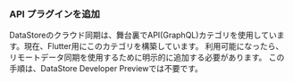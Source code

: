 ### API プラグインを追加

DataStoreのクラウド同期は、舞台裏でAPI(GraphQL)カテゴリを使用しています。現在、Flutter用にこのカテゴリを構築しています。 利用可能になったら、リモートデータ同期を使用するために明示的に追加する必要があります。 この手順は、DataStore Developer Previewでは不要です。
